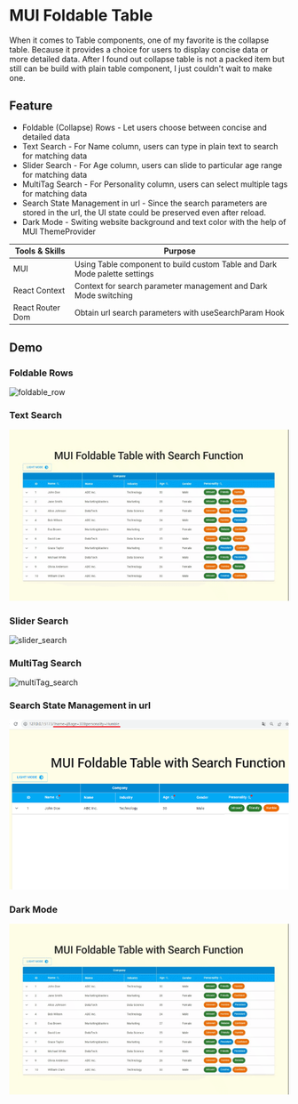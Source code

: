 # MUI Foldable Table

When it comes to Table components, one of my favorite is the collapse table. Because it provides a choice for users to display concise data or more detailed data. After I found out collapse table is not a packed item but still can be build with plain table component, I just couldn't wait to make one.

## Feature

- Foldable (Collapse) Rows - Let users choose between concise and detailed data
- Text Search - For Name column, users can type in plain text to search for matching data
- Slider Search - For Age column, users can slide to particular age range for matching data
- MultiTag Search - For Personality column, users can select multiple tags for matching data
- Search State Management in url - Since the search parameters are stored in the url, the UI state could be preserved even after reload.
- Dark Mode - Switing website background and text color with the help of MUI ThemeProvider

| Tools & Skills   | Purpose                                                                    |
| ---------------- | -------------------------------------------------------------------------- |
| MUI              | Using Table component to build custom Table and Dark Mode palette settings |
| React Context    | Context for search parameter management and Dark Mode switching            |
| React Router Dom | Obtain url search parameters with useSearchParam Hook                      |

## Demo

### Foldable Rows

![foldable_row](public/folde-table-row.gif)

### Text Search

![text_seaerch](public/folde-table-name.gif)

### Slider Search

![slider_search](public/folde-table-age.gif)

### MultiTag Search

![multiTag_search](public/folde-table-personality.gif)

### Search State Management in url

![search_param_url](public/react-flow-searchparam.png)

### Dark Mode

![dark_mode](public/folde-table-dark.gif)
